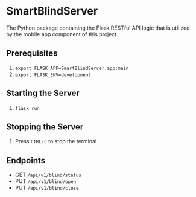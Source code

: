 # SmartBlindServer

The Python package containing the Flask RESTful API logic that is utilized by the mobile app component of this project.

## Prerequisites
1. `export FLASK_APP=SmartBlindServer.app:main`
2. `export FLASK_ENV=development`

## Starting the Server

1. `flask run`

## Stopping the Server

1. Press `CTRL-C` to stop the terminal

## Endpoints

- GET `/api/v1/blind/status`
- PUT `/api/v1/blind/open`
- PUT `/api/v1/blind/close`